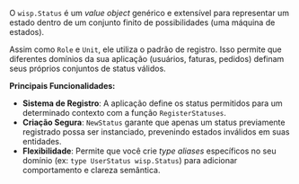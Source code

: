 O `wisp.Status` é um *value object* genérico e extensível para representar um estado dentro de um conjunto finito de possibilidades (uma máquina de estados).

Assim como `Role` e `Unit`, ele utiliza o padrão de registro. Isso permite que diferentes domínios da sua aplicação (usuários, faturas, pedidos) definam seus próprios conjuntos de status válidos.

**Principais Funcionalidades:**

* **Sistema de Registro**: A aplicação define os status permitidos para um determinado contexto com a função `RegisterStatuses`.
* **Criação Segura**: `NewStatus` garante que apenas um status previamente registrado possa ser instanciado, prevenindo estados inválidos em suas entidades.
* **Flexibilidade**: Permite que você crie *type aliases* específicos no seu domínio (ex: `type UserStatus wisp.Status`) para adicionar comportamento e clareza semântica.
